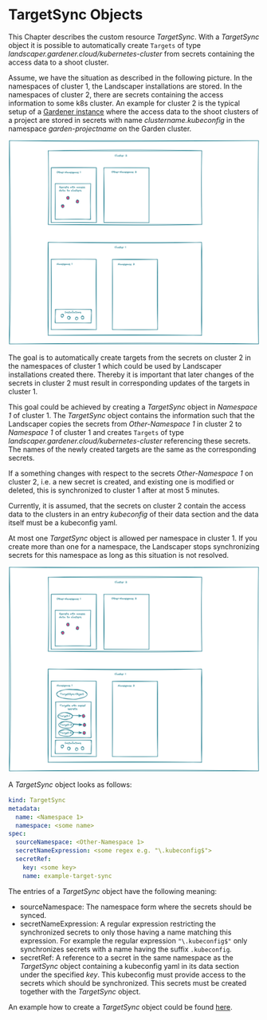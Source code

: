 # TargetSync Objects 

This Chapter describes the custom resource *TargetSync*. With a  *TargetSync* object it is possible to 
automatically create `Targets` of type *landscaper.gardener.cloud/kubernetes-cluster* from secrets containing 
the access data to a shoot cluster.

Assume, we have the situation as described in the following picture. In the namespaces of cluster 1, the Landscaper 
installations are stored. In the namespaces of cluster 2, there are secrets containing the access information to some
k8s cluster. An example for cluster 2 is the typical setup of a [Gardener instance](https://gardener.cloud/) where 
the access data to the shoot clusters of a project are stored in secrets with name *clustername.kubeconfig* in the
namespace *garden-projectname* on the Garden cluster.

![targets-sync1](images/target-sync1.png)


The goal is to automatically create targets from the secrets on cluster 2 in the namespaces of cluster 1 which
could be used by Landscaper installations created there. Thereby it is important that later changes of the secrets 
in cluster 2 must result in corresponding updates of the targets in cluster 1.

This goal could be achieved by creating a *TargetSync* object in *Namespace 1* of cluster 1. The *TargetSync* object 
contains the information such that the Landscaper copies the secrets from *Other-Namespace 1* in cluster 2 
to *Namespace 1* of cluster 1 and creates `Targets` of type *landscaper.gardener.cloud/kubernetes-cluster* 
referencing these secrets. The names of the newly created targets are the same as the corresponding secrets.

If a something changes with respect to the secrets  *Other-Namespace 1* on cluster 2, i.e. a new secret is created,
and existing one is modified or deleted, this is synchronized to cluster 1 after at most 5 minutes.

Currently, it is assumed, that the secrets on cluster 2 contain the access data to the clusters in an entry 
*kubeconfig* of their data section and the data itself must be a kubeconfig yaml.

At most one *TargetSync* object is allowed per namespace in cluster 1. If you create more than one for a namespace, 
the Landscaper stops synchronizing secrets for this namespace as long as this situation is not resolved.

![targets-sync2](images/target-sync2.png)

A *TargetSync* object looks as follows:

```yaml
kind: TargetSync
metadata:
  name: <Namespace 1>
  namespace: <some name>
spec:
  sourceNamespace: <Other-Namespace 1>
  secretNameExpression: <some regex e.g. "\.kubeconfig$">
  secretRef:
    key: <some key>
    name: example-target-sync
```

The entries of a *TargetSync* object have the following meaning:

- sourceNamespace: The namespace form where the secrets should be synced.
- secretNameExpression: A regular expression restricting the synchronized secrets to only those having a name
  matching this expression. For example the regular expression `"\.kubeconfig$"` only synchronizes secrets with a 
  name having the suffix `.kubeconfig`.
- secretRef: A reference to a secret in the same namespace as the *TargetSync* object containing a kubeconfig 
  yaml in its data section under the specified *key*. This kubeconfig must provide access to the secrets which 
  should be synchronized. This secrets must be created together with the *TargetSync* object. 

An example how to create a *TargetSync* object could be found 
[here](https://github.com/gardener/landscaper-examples/tree/master/sync-targets).









